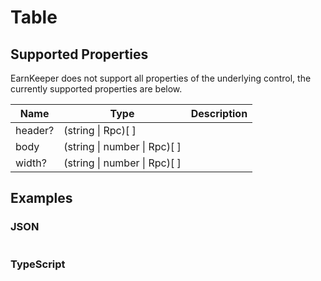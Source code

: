 # Table

## Supported Properties

EarnKeeper does not support all properties of the underlying control, the currently supported properties are below.

| Name        | Type                      | Description |
| ------------| ------------------------- | ----------- |
| header?     | (string \| Rpc)[  ]          |             |
| body        | (string \| number \| Rpc)[  ] |             |
| width?      | (string \| number \| Rpc)[  ] |             |

## Examples

### JSON

```json
```

### TypeScript

```javascript
```
